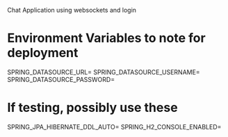 Chat Application using websockets and login

# Environment Variables to note for deployment
SPRING_DATASOURCE_URL=
SPRING_DATASOURCE_USERNAME=
SPRING_DATASOURCE_PASSWORD=

# If testing, possibly use these
SPRING_JPA_HIBERNATE_DDL_AUTO=
SPRING_H2_CONSOLE_ENABLED=

